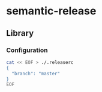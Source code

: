 # semantic-release

## Library

### Configuration

```sh
cat << EOF > ./.releaserc
{
  "branch": "master"
}
EOF
```
